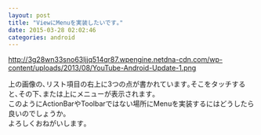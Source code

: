 ```yaml
---
layout: post
title: "ViewにMenuを実装したいです｡"
date: 2015-03-28 02:02:46
categories: android
---
```

<p><a href="http://3g28wn33sno63ljjq514qr87.wpengine.netdna-cdn.com/wp-content/uploads/2013/08/YouTube-Android-Update-1.png" rel="nofollow">http://3g28wn33sno63ljjq514qr87.wpengine.netdna-cdn.com/wp-content/uploads/2013/08/YouTube-Android-Update-1.png</a></p>

<p>上の画像の､リスト項目の右上に3つの点が書かれています｡そこをタッチすると､その下､または上にメニューが表示されます｡<br>
このようにActionBarやToolbarではない場所にMenuを実装するにはどうしたら良いのでしょうか｡<br>
よろしくおねがいします｡</p>
